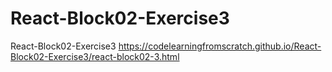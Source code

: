 # React-Block02-Exercise3
React-Block02-Exercise3 https://codelearningfromscratch.github.io/React-Block02-Exercise3/react-block02-3.html

